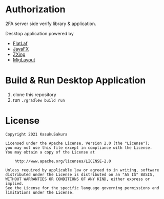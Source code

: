 # Authorization

2FA server side verify library & application.

Desktop application powered by

- [FlatLaf](https://github.com/JFormDesigner/FlatLaf/)
- [JavaFX](https://github.com/openjdk/jfx)
- [ZXing](https://github.com/zxing/zxing)
- [MigLayout](https://github.com/mikaelgrev/miglayout)

# Build & Run Desktop Application

1. clone this repository
2. run `./gradlew build run`

# License

```text
Copyright 2021 KasukuSakura

Licensed under the Apache License, Version 2.0 (the "License");
you may not use this file except in compliance with the License.
You may obtain a copy of the License at

    http://www.apache.org/licenses/LICENSE-2.0

Unless required by applicable law or agreed to in writing, software
distributed under the License is distributed on an "AS IS" BASIS,
WITHOUT WARRANTIES OR CONDITIONS OF ANY KIND, either express or implied.
See the License for the specific language governing permissions and
limitations under the License.
```
